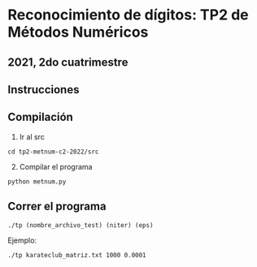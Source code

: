 # Reconocimiento de dígitos: TP2 de Métodos Numéricos
## 2021, 2do cuatrimestre

## Instrucciones

## Compilación

1. Ir al src 

```
cd tp2-metnum-c2-2022/src
```

2. Compilar el programa

```
python metnum.py
``` 

## Correr el programa

```
./tp (nombre_archivo_test) (niter) (eps)
```

Ejemplo:

```
./tp karateclub_matriz.txt 1000 0.0001
```